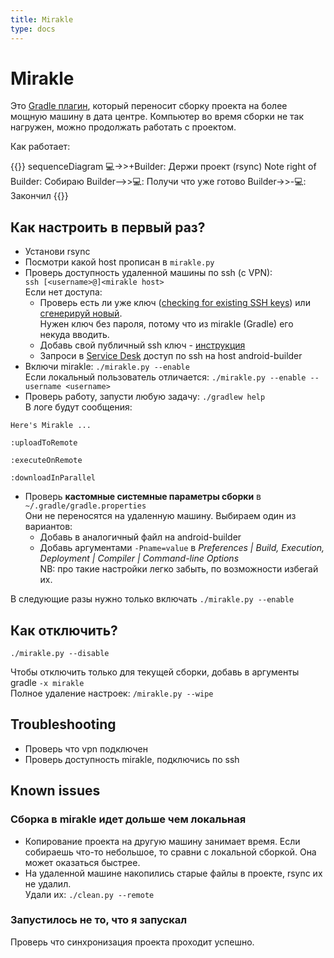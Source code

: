 ```yaml
---
title: Mirakle
type: docs
---
```


# Mirakle

Это [Gradle плагин](https://github.com/Instamotor-Labs/mirakle), который переносит сборку проекта на более мощную машину в дата центре. 
Компьютер во время сборки не так нагружен, можно продолжать работать с проектом.

Как работает:

{{<mermaid>}}
sequenceDiagram
    💻->>+Builder: Держи проект (rsync)
    Note right of Builder: Собираю
    Builder-->>💻: Получи что уже готово
    Builder->>-💻: Закончил
{{</mermaid>}}


## Как настроить в первый раз?

- Установи rsync
- Посмотри какой host прописан в `mirakle.py`
- Проверь доступность удаленной машины по ssh (с VPN):\
`ssh [<username>@]<mirakle host>`\
Если нет доступа:
    - Проверь есть ли уже ключ ([checking for existing SSH keys](https://help.github.com/en/enterprise/2.15/user/articles/checking-for-existing-ssh-keys)) 
    или [сгенерируй новый](https://confluence.atlassian.com/bitbucketserver/creating-ssh-keys-776639788.html).    
    Нужен ключ без пароля, потому что из mirakle (Gradle) его некуда вводить.
    - Добавь свой публичный ssh ключ - [инструкция](http://links.k.avito.ru/QP)
    - Запроси в [Service Desk](http://links.k.avito.ru/I8) доступ по ssh на host android-builder 
- Включи mirakle: `./mirakle.py --enable`   
Если локальный пользователь отличается: `./mirakle.py --enable --username <username>`
- Проверь работу, запусти любую задачу: `./gradlew help`   
В логе будут сообщения:

```none
Here's Mirakle ...

:uploadToRemote

:executeOnRemote

:downloadInParallel
```

- Проверь **кастомные системные параметры сборки** в `~/.gradle/gradle.properties`   
Они не переносятся на удаленную машину. Выбираем один из вариантов:
    - Добавь в аналогичный файл на android-builder
    - Добавь аргументами `-Pname=value` в _Preferences | Build, Execution, Deployment | Compiler | Command-line Options_   
    NB: про такие настройки легко забыть, по возможности избегай их. 

В следующие разы нужно только включать `./mirakle.py --enable`

## Как отключить?

`./mirakle.py --disable`

Чтобы отключить только для текущей сборки, добавь в аргументы gradle `-x mirakle`   
Полное удаление настроек: `/mirakle.py --wipe`

## Troubleshooting

- Проверь что vpn подключен
- Проверь доступность mirakle, подключись по ssh 

## Known issues

### Сборка в mirakle идет дольше чем локальная

- Копирование проекта на другую машину занимает время. Если собираешь что-то небольшое, то сравни с локальной сборкой. Она может оказаться быстрее. 
- На удаленной машине накопились старые файлы в проекте, rsync их не удалил.   
Удали их: `./clean.py --remote`

### Запустилось не то, что я запускал

Проверь что синхронизация проекта проходит успешно.
